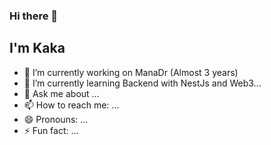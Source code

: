 ### Hi there 👋

## I'm Kaka 
- 🔭 I’m currently working on ManaDr (Almost 3 years)
- 🌱 I’m currently learning Backend with NestJs and Web3...
- 💬 Ask me about ...
- 📫 How to reach me: ...
- 😄 Pronouns: ...
- ⚡ Fun fact: ...
